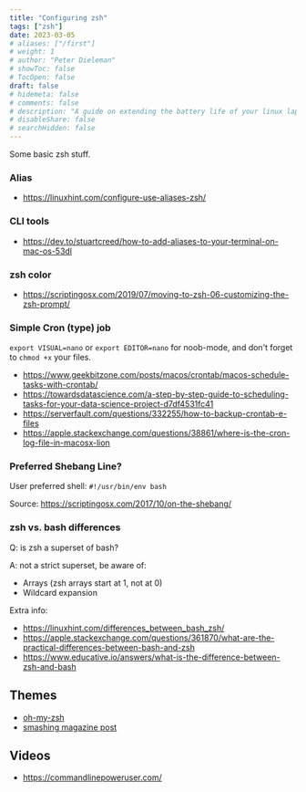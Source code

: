 ```yaml
---
title: "Configuring zsh"
tags: ["zsh"]
date: 2023-03-05
# aliases: ["/first"]
# weight: 1
# author: "Peter Dieleman"
# showToc: false
# TocOpen: false
draft: false
# hidemeta: false
# comments: false
# description: "A guide on extending the battery life of your linux laptop"
# disableShare: false
# searchHidden: false
---
```


Some basic zsh stuff.

### Alias

- <https://linuxhint.com/configure-use-aliases-zsh/>

### CLI tools

- <https://dev.to/stuartcreed/how-to-add-aliases-to-your-terminal-on-mac-os-53dl>

### zsh color

- <https://scriptingosx.com/2019/07/moving-to-zsh-06-customizing-the-zsh-prompt/>

### Simple Cron (type) job

`export VISUAL=nano` or `export EDITOR=nano` for noob-mode, and don't forget to `chmod +x` your files.

- <https://www.geekbitzone.com/posts/macos/crontab/macos-schedule-tasks-with-crontab/>
- <https://towardsdatascience.com/a-step-by-step-guide-to-scheduling-tasks-for-your-data-science-project-d7df4531fc41>
- <https://serverfault.com/questions/332255/how-to-backup-crontab-e-files>
- <https://apple.stackexchange.com/questions/38861/where-is-the-cron-log-file-in-macosx-lion>

### Preferred Shebang Line?

User preferred shell: `#!/usr/bin/env bash`

Source: <https://scriptingosx.com/2017/10/on-the-shebang/>

### zsh vs. bash differences

Q: is zsh a superset of bash?

A: not a strict superset, be aware of:

- Arrays (zsh arrays start at 1, not at 0)
- Wildcard expansion

Extra info:

- <https://linuxhint.com/differences_between_bash_zsh/>
- <https://apple.stackexchange.com/questions/361870/what-are-the-practical-differences-between-bash-and-zsh>
- <https://www.educative.io/answers/what-is-the-difference-between-zsh-and-bash>

## Themes

- [oh-my-zsh](https://ohmyz.sh/#install)
- [smashing magazine post](https://www.smashingmagazine.com/2015/07/become-command-line-power-user-oh-my-zsh-z/)

## Videos

- <https://commandlinepoweruser.com/>
